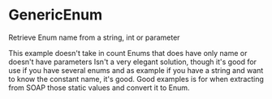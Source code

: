 GenericEnum
===========

Retrieve Enum name from a string, int or parameter

This example doesn't take in count Enums that does have only name or doesn't have parameters
Isn't a very elegant solution, though it's good for use if you have several enums and as example if you have a string
and want to know the constant name, it's good. 
Good examples is for when extracting from SOAP those static values and convert it to Enum.
